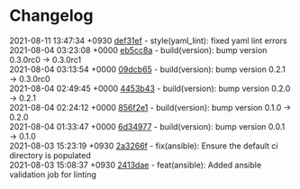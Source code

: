 # Changelog

2021-08-11 13:47:34 +0930 [def31ef](https://gitlab.com/nofusscomputing/projects/gitlab-ci/-/commit/def31ef562c0002713401652657d59320548ee85) - style(yaml_lint): fixed yaml lint errors  
2021-08-04 03:23:08 +0000 [eb5cc8a](https://gitlab.com/nofusscomputing/projects/gitlab-ci/-/commit/eb5cc8a0e2885a9ed16a8d1a81611aec4d5a4d31) - build(version): bump version 0.3.0rc0 → 0.3.0rc1  
2021-08-04 03:13:54 +0000 [09dcb65](https://gitlab.com/nofusscomputing/projects/gitlab-ci/-/commit/09dcb65b090f59e9f8a6bea5eba4bb98bddbad3d) - build(version): bump version 0.2.1 → 0.3.0rc0  
2021-08-04 02:49:45 +0000 [4453b43](https://gitlab.com/nofusscomputing/projects/gitlab-ci/-/commit/4453b433c8966a334f02af592a6ce8092f2ac9de) - build(version): bump version 0.2.0 → 0.2.1  
2021-08-04 02:24:12 +0000 [856f2e1](https://gitlab.com/nofusscomputing/projects/gitlab-ci/-/commit/856f2e1770d0bda823996122ee70916dc0fe455b) - build(version): bump version 0.1.0 → 0.2.0  
2021-08-04 01:33:47 +0000 [6d34977](https://gitlab.com/nofusscomputing/projects/gitlab-ci/-/commit/6d349774269bcd7c6e406cfe72c78b99f246df7b) - build(version): bump version 0.0.1 → 0.1.0  
2021-08-03 15:23:19 +0930 [2a3266f](https://gitlab.com/nofusscomputing/projects/gitlab-ci/-/commit/2a3266fb537e22dddf47708d0af101945027128f) - fix(ansible): Ensure the default ci directory is populated  
2021-08-03 15:08:37 +0930 [2413dae](https://gitlab.com/nofusscomputing/projects/gitlab-ci/-/commit/2413daefb1e7e5a9e7a3cbb2d8cff2214f4a98ae) - feat(ansible): Added ansible validation job for linting  
